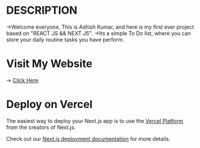 # DESCRIPTION
->Welcome everyone, This is Ashish Kumar, and here is my first ever project based on "REACT JS && NEXT JS".
->Its a simple To Do list, where you can store your daily routine tasks you have perform.

# Visit My Website
-> [Click Here](https://my-to-do-list-rose-theta.vercel.app/)
# Deploy on Vercel

The easiest way to deploy your Next.js app is to use the [Vercel Platform](https://vercel.com/new?utm_medium=default-template&filter=next.js&utm_source=create-next-app&utm_campaign=create-next-app-readme) from the creators of Next.js.

Check out our [Next.js deployment documentation](https://nextjs.org/docs/deployment) for more details.
